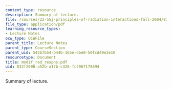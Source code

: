 ```yaml
---
content_type: resource
description: Summary of lecture.
file: /courses/22-55j-principles-of-radiation-interactions-fall-2004/832f2006a52ba17bc426fc2067178694_modif_rad_respns.pdf
file_type: application/pdf
learning_resource_types:
- Lecture Notes
ocw_type: OCWFile
parent_title: Lecture Notes
parent_type: CourseSection
parent_uid: 542b7b54-b44b-165e-dbe0-50fcd49e3e10
resourcetype: Document
title: modif_rad_respns.pdf
uid: 832f2006-a52b-a17b-c426-fc2067178694
---
```

Summary of lecture.

